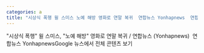 ```yaml
---
categories: a
title: "시상식 폭행 윌 스미스 노예 해방 영화로 연말 복귀  연합뉴스 Yonhapnews  연합뉴스 Yonhapnews"
---
```

"시상식 폭행" 윌 스미스, "노예 해방" 영화로 연말 복귀 / 연합뉴스 (Yonhapnews)&nbsp;&nbsp;연합뉴스 YonhapnewsGoogle 뉴스에서 전체 콘텐츠 보기